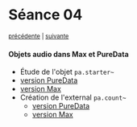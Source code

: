 # Séance 04

<p><sup><a href="../s03">précédente</a> | <a href="../s05">suivante</a></sup></p>

#### Objets audio dans Max et PureData

- Étude de l'objet `pa.starter~`
 - [version PureData](https://github.com/paccpp/PdObjects/tree/master/source/projects/pa.starter_tilde)
 - [version Max](https://github.com/paccpp/MaxObjects/tree/master/source/projects/pa.starter_tilde)
- Création de l'external `pa.count~`
  - [version PureData](https://github.com/paccpp/PdObjects/tree/master/source/projects/pa.count_tilde)
  - [version Max](https://github.com/paccpp/MaxObjects/tree/master/source/projects/pa.count_tilde)
